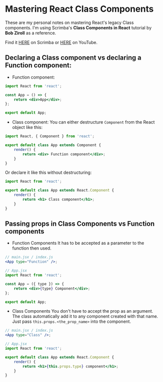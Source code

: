 # Mastering React Class Components

These are my personal notes on mastering React's legacy Class components.
I'm using Scrimba's **Class Components in React** tutorial by **Bob Ziroll** as a reference.

Find it [HERE](https://scrimba.com/learn/classcomponents/) on Scrimba or [HERE](https://www.youtube.com/playlist?list=PLqYFXd9GTRVUE1mKTvVAPqtVzLbRTnm_L) on YouTube.

## Declaring a Class component vs declaring a Function component:

- Function component:

```jsx
import React from 'react';

const App = () => {
	return <div>App</div>;
};

export default App;
```

- Class component:
  You can either destructure `Component` from the React object like this:

```jsx
import React, { Component } from 'react';

export default class App extends Component {
	render() {
		return <div> Function component</div>;
	}
}
```

Or declare it like this without destructuring:

```jsx
import React from 'react';

export default class App extends React.Component {
	render() {
		return <h1> Class component</h1>;
	}
}
```

## Passing props in Class Components vs Function components

- Function Components
  It has to be accepted as a parameter to the function then used.

```jsx
// main.jsx / index.js
<App type="Function" />;

// App.jsx
import React from 'react';

const App = ({ type }) => {
	return <div>{type} Component</div>;
};

export default App;
```

- Class Components
  You don't have to accept the prop as an argument. The class automatically add it to any component created with that name. Just pass `this.props.<the_prop_name>` into the component.

```jsx
// main.jsx / index.js
<App type="Class" />;

// App.jsx
import React from 'react';

export default class App extends React.Component {
	render() {
		return <h1>{this.props.type} component</h1>;
	}
}
```
